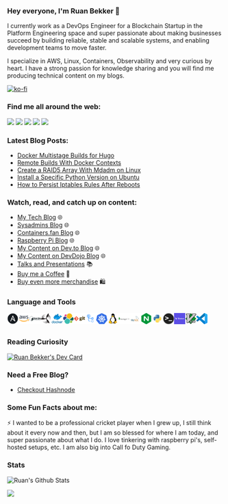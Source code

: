 

<!--
### Hi there 👋
**ruanbekker/ruanbekker** is a ✨ _special_ ✨ repository because its `README.md` (this file) appears on your GitHub profile.

Here are some ideas to get you started:

- 🔭 I’m currently working on ...
- 🌱 I’m currently learning ...
- 👯 I’m looking to collaborate on ...
- 🤔 I’m looking for help with ...
- 💬 Ask me about ...
- 📫 How to reach me: ...
- 😄 Pronouns: ...
- ⚡ Fun fact: ...
-->

### Hey everyone, I'm Ruan Bekker 👋

<!--
![](https://avatars.githubusercontent.com/u/567298?s=400&u=b80d391d69fc7c5c8949632ecf56eaa0e99bdb01&v=4)
-->

I currently work as a DevOps Engineer for a Blockchain Startup in the Platform Engineering space and super passionate about making businesses succeed by building reliable, stable and scalable systems, and enabling development teams to move faster. 

I specialize in AWS, Linux, Containers, Observability and very curious by heart. I have a strong passion for knowledge sharing and you will find me producing technical content on my blogs.

[![ko-fi](https://ko-fi.com/img/githubbutton_sm.svg)](https://ko-fi.com/A6423ZIQ)

### Find me all around the web:

<div>  	
  <a href="https://www.linkedin.com/in/ruanbekker/" target="_blank"><img src="https://img.shields.io/badge/-LinkedIn-%230077B5?style=for-the-badge&logo=linkedin&logoColor=white" target="_blank"></a> 
  <a href="https://twitter.com/ruanbekker/" target="_blank"><img src="https://img.shields.io/badge/-Twitter-%230077B5?style=for-the-badge&logo=twitter&logoColor=white" target="_blank"></a> 
  <a href="https://ruan.dev" target="_blank"><img src="https://img.shields.io/badge/-Website-%230077B5?style=for-the-badge&logo=hugo&logoColor=white" target="_blank"></a> 
  <a href="https://githubmemory.com/@ruanbekker" target="_blank"><img src="https://img.shields.io/badge/-GHMemory-%230077B5?style=for-the-badge&logo=github&logoColor=white" target="_blank"></a> 
  <a href="https://ko-fi.com/A6423ZIQ" target="_blank"><img src="https://img.shields.io/badge/-Support%20Me-%230077B5?style=for-the-badge&logo=kofi&logoColor=white" target="_blank"></a> 
</div>

### Latest Blog Posts:
<!-- BLOG-POST-LIST:START -->
- [Docker Multistage Builds for Hugo](https://blog.ruanbekker.com/blog/2022/07/31/docker-multistage-builds-for-hugo/)
- [Remote Builds With Docker Contexts](https://blog.ruanbekker.com/blog/2022/07/14/remote-builds-with-docker-contexts/)
- [Create a RAID5 Array With Mdadm on Linux](https://blog.ruanbekker.com/blog/2022/06/29/create-a-raid5-array-with-mdadm-on-linux/)
- [Install a Specific Python Version on Ubuntu](https://blog.ruanbekker.com/blog/2022/06/23/install-a-specific-python-version-on-ubuntu/)
- [How to Persist Iptables Rules After Reboots](https://blog.ruanbekker.com/blog/2022/06/15/how-to-persist-iptables-rules-after-reboots/)
<!-- BLOG-POST-LIST:END -->

### Watch, read, and catch up on content:
- [My Tech Blog](https://blog.ruanbekker.com) 🌐
- [Sysadmins Blog](https://sysadmins.co.za) 🌐
- [Containers.fan Blog](https://containers.fan) 🌐
- [Raspberry Pi Blog](https://blog.pistack.co.za) 🌐
- [My Content on Dev.to Blog](https://dev.to/ruanbekker) 🌐
- [My Content on DevDojo Blog](https://devdojo.com/ruanbekker) 🌐
- [Talks and Presentations](https://ruan.dev) :books:
- [Buy me a Coffee](https://https://www.buymeacoffee.com/ruanbekker) 🛒
- [Buy even more merchandise](https://www.redbubble.com/shop/ap/72782447?asc=u) 🛍️

### Language and Tools

<img align="left" alt="Ansible" width="26px" src="https://raw.githubusercontent.com/github/explore/main/topics/ansible/ansible.png" />
<img align="left" alt="AWS" width="26px" src="https://raw.githubusercontent.com/github/explore/main/topics/aws/aws.png" />
<img align="left" alt="Bash" width="26px" src="https://raw.githubusercontent.com/github/explore/main/topics/bash/bash.png" />
<img align="left" alt="Concourse-CI" width="26px" src="https://raw.githubusercontent.com/github/explore/main/topics/concourse-ci/concourse-ci.png" />
<img align="left" alt="Docker" width="26px" src="https://raw.githubusercontent.com/github/explore/main/topics/docker/docker.png" />
<img align="left" alt="Elasticsearch" width="26px" src="https://raw.githubusercontent.com/github/explore/main/topics/elasticsearch/elasticsearch.png" />
<img align="left" alt="Git" width="26px" src="https://raw.githubusercontent.com/github/explore/main/topics/git/git.png" />
<img align="left" alt="Github Actions" width="26px" src="https://raw.githubusercontent.com/github/explore/main/topics/actions/actions.png" />
<img align="left" alt="Kubernetes" width="26px" src="https://raw.githubusercontent.com/github/explore/main/topics/kubernetes/kubernetes.png" />

<img align="left" alt="Linux" width="26px" src="https://raw.githubusercontent.com/github/explore/main/topics/linux/linux.png" />
<img align="left" alt="MongoDB" width="26px" src="https://raw.githubusercontent.com/github/explore/main/topics/mongodb/mongodb.png" />
<img align="left" alt="MySQL" width="26px" src="https://raw.githubusercontent.com/github/explore/main/topics/mysql/mysql.png" />
<img align="left" alt="Nginx" width="26px" src="https://raw.githubusercontent.com/github/explore/main/topics/nginx/nginx.png" />
<img align="left" alt="Python" width="26px" src="https://raw.githubusercontent.com/github/explore/main/topics/python/python.png" />
<img align="left" alt="Terminal" width="26px" src="https://raw.githubusercontent.com/github/explore/main/topics/terminal/terminal.png" />
<img align="left" alt="Terraform" width="26px" src="https://raw.githubusercontent.com/github/explore/main/topics/terraform/terraform.png" />
<img align="left" alt="VIM" width="26px" src="https://raw.githubusercontent.com/github/explore/main/topics/vim/vim.png" />
<img align="left" alt="Visual Studio Code" width="26px" src="https://raw.githubusercontent.com/github/explore/main/topics/visual-studio-code/visual-studio-code.png" />

<br />
<br />

### Reading Curiosity

<a href="https://app.daily.dev/ruanbekker"><img src="https://api.daily.dev/devcards/3897cece9897436e8230fefb521a720e.png?r=ro7" width="400" alt="Ruan Bekker's Dev Card"/></a>

### Need a Free Blog?
- [Checkout Hashnode](https://hashnode.com/@ruanbekker/joinme)

### Some Fun Facts about me:

:zap: I wanted to be a professional cricket player when I grew up, I still think about it every now and then, but I am so blessed for where I am today, and super passionate about what I do. I love tinkering with raspberry pi's, self-hosted setups, etc. I am also big into Call fo Duty Gaming.

### Stats

![Ruan's Github Stats](https://github-readme-stats.vercel.app/api?username=ruanbekker&show_icons=true&theme=vue-dark)

![](https://komarev.com/ghpvc/?username=ruanbekker&style=flat-square)

